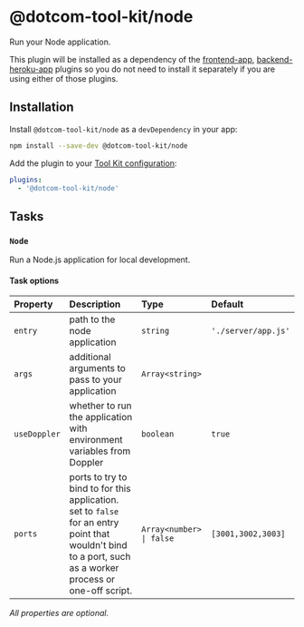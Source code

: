 # @dotcom-tool-kit/node

Run your Node application.

This plugin will be installed as a dependency of the [frontend-app](https://github.com/Financial-Times/dotcom-tool-kit/tree/main/plugins/frontend-app), [backend-heroku-app](https://github.com/Financial-Times/dotcom-tool-kit/tree/main/plugins/backend-heroku-app) plugins so you do not need to install it separately if you are using either of those plugins.

## Installation

Install `@dotcom-tool-kit/node` as a `devDependency` in your app:

```sh
npm install --save-dev @dotcom-tool-kit/node
```

Add the plugin to your [Tool Kit configuration](https://github.com/financial-times/dotcom-tool-kit/blob/main/readme.md#configuration):

```yaml
plugins:
  - '@dotcom-tool-kit/node'
```

<!-- begin autogenerated docs -->
## Tasks

### `Node`

Run a Node.js application for local development.
#### Task options

| Property     | Description                                                                                                                                               | Type                     | Default             |
| :----------- | :-------------------------------------------------------------------------------------------------------------------------------------------------------- | :----------------------- | :------------------ |
| `entry`      | path to the node application                                                                                                                              | `string`                 | `'./server/app.js'` |
| `args`       | additional arguments to pass to your application                                                                                                          | `Array<string>`          |                     |
| `useDoppler` | whether to run the application with environment variables from Doppler                                                                                    | `boolean`                | `true`              |
| `ports`      | ports to try to bind to for this application. set to `false` for an entry point that wouldn't bind to a port, such as a worker process or one-off script. | `Array<number> \| false` | `[3001,3002,3003]`  |

_All properties are optional._
<!-- end autogenerated docs -->
